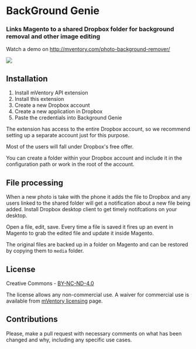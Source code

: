 # BackGround Genie
### Links Magento to a shared Dropbox folder for background removal and other image editing

Watch a demo on http://mventory.com/photo-background-remover/

![](http://mventory.com/wp-content/uploads/2015/01/magento-photo-editor.png)

## Installation

1. Install mVentory API extension
2. Install this extension
3. Create a new Dropbox account
4. Create a new application in Dropbox
5. Paste the credentials into Background Genie

The extension has access to the entire Dropbox account, so we recommend setting up a separate account just for this purpose.

Most of the users will fall under Dropbox's free offer.

You can create a folder within your Dropbox account and include it in the configuration path or work in the root of the account.

## File processing

When a new photo is take with the phone it adds the file to Dropbox and any users linked to the shared folder will get a notification about a new file being added. Install Dropbox desktop client to get timely notifcations on your desktop.

Open a file, edit, save. Every time a file is saved it fires up an event in Magento to grab the edited file and update it inside Magento.

The original files are backed up in a folder on Magento and can be restored by copying them to `media` folder.

## License

Creative Commons - [BY-NC-ND-4.0](https://creativecommons.org/licenses/by-nc-nd/4.0/#)

The license allows any non-commercial use. A waiver for commercial use is available from [mVentory licensing](http://mventory.com/licensing/) page.

## Contributions

Please, make a pull request with necessary comments on what has been changed and why, including any specific use cases.




